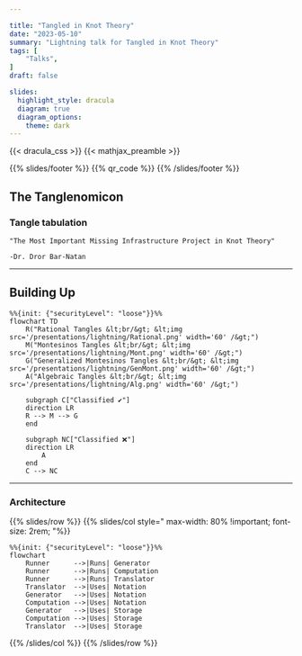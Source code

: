 ```yaml
---

title: "Tangled in Knot Theory"
date: "2023-05-10"
summary: "Lightning talk for Tangled in Knot Theory"
tags: [
    "Talks",
]
draft: false

slides:
  highlight_style: dracula
  diagram: true
  diagram_options:
    theme: dark
---
```


{{< dracula_css >}}
{{< mathjax_preamble >}}

{{% slides/footer %}}
{{% qr_code %}}
{{% /slides/footer %}}

## The Tanglenomicon
### Tangle tabulation

```
"The Most Important Missing Infrastructure Project in Knot Theory"

-Dr. Dror Bar-Natan
```

---

## Building Up

```mermaid
%%{init: {"securityLevel": "loose"}}%%
flowchart TD
    R("Rational Tangles &lt;br/&gt; &lt;img src='/presentations/lightning/Rational.png' width='60' /&gt;")
    M("Montesinos Tangles &lt;br/&gt; &lt;img src='/presentations/lightning/Mont.png' width='60' /&gt;")
    G("Generalized Montesinos Tangles &lt;br/&gt; &lt;img src='/presentations/lightning/GenMont.png' width='60' /&gt;")
    A("Algebraic Tangles &lt;br/&gt; &lt;img src='/presentations/lightning/Alg.png' width='60' /&gt;")

    subgraph C["Classified ✔️"]
    direction LR
    R --> M --> G
    end

    subgraph NC["Classified ❌"]
    direction LR
        A
    end
    C --> NC
```


---

### Architecture


{{% slides/row %}}
{{% slides/col style=" max-width: 80% !important; font-size: 2rem; "%}}

```mermaid
%%{init: {"securityLevel": "loose"}}%%
flowchart
    Runner      -->|Runs| Generator
    Runner      -->|Runs| Computation
    Runner      -->|Runs| Translator
    Translator  -->|Uses| Notation
    Generator   -->|Uses| Notation
    Computation -->|Uses| Notation
    Generator   -->|Uses| Storage
    Computation -->|Uses| Storage
    Translator  -->|Uses| Storage
```

{{% /slides/col %}}
{{% /slides/row %}}

<!-- ---
flowchart LR
    A ~~~ B

## Sources

{{% slides/citations %}}

- Dror Bar-Natan [The Most Important Missing Infrastructure Project in Knot Theory](http://drorbn.net/AcademicPensieve/2012-01/one/The_Most_Important_Missing_Infrastructure_Project_in_Knot_Theory.pdf)
- Kauffman, L. H., and S. Lambropoulou. "From Tangle Fractions to DNA." In Topology in Molecular Biology, edited by Michail Ilych Monastyrsky, 69-110. Biological and Medical Physics, Biomedical Engineering. Berlin, Heidelberg: Springer Berlin Heidelberg, 2007. [https://doi.org/10.1007/978-3-540-49858-2_5](https://doi.org/10.1007/978-3-540-49858-2_5).
- Moon, Hyeyoung, and Isabel K. Darcy. "Tangle Equations Involving Montesinos Links." Journal of Knot Theory and Its Ramifications 30, no. 08 (July 2021): 2150060. [https://doi.org/10.1142/S0218216521500607](https://doi.org/10.1142/S0218216521500607).
- Conway, J.H. "An Enumeration of Knots and Links, and Some of Their Algebraic Properties." In Computational Problems in Abstract Algebra, 329-58. Elsevier, 1970. [https://doi.org/10.1016/B978-0-08-012975-4.50034-5](https://doi.org/10.1016/B978-0-08-012975-4.50034-5).
- Louis H. Kauffman and Sofia Lambropoulou. Classifying and applying rational knots and rational tangles. In DeTurck, editor, Contemporary Mathematics, volume 304, pages 223-259, 2001

{{% /slides/citations %}} -->
